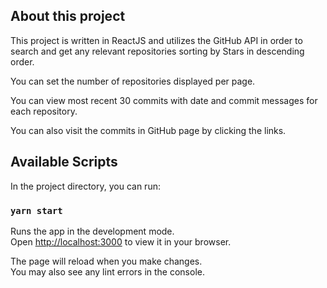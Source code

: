 ## About this project

This project is written in ReactJS and utilizes the GitHub API in order to search and get any relevant repositories sorting by Stars in descending order.

You can set the number of repositories displayed per page.

You can view most recent 30 commits with date and commit messages for each repository.

You can also visit the commits in GitHub page by clicking the links.

## Available Scripts

In the project directory, you can run:

### `yarn start`

Runs the app in the development mode.\
Open [http://localhost:3000](http://localhost:3000) to view it in your browser.

The page will reload when you make changes.\
You may also see any lint errors in the console.
